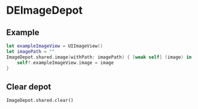 # **DEImageDepot**

## Example
```swift
let exampleImageView = UIImageView()
let imagePath = ""
ImageDepot.shared.image(withPath: imagePath) { [weak self] (image) in
    self?.exampleImageView.image = image
}
```

## Clear depot
```
ImageDepot.shared.clear()
```
